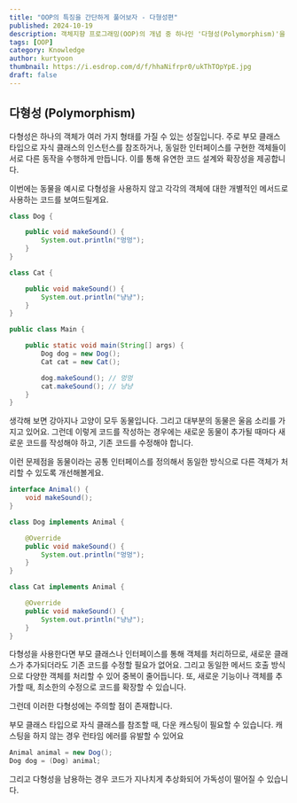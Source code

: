```yaml
---
title: "OOP의 특징을 간단하게 풀어보자 - 다형성편"
published: 2024-10-19
description: 객체지향 프로그래밍(OOP)의 개념 중 하나인 '다형성(Polymorphism)'을 쉽게 풀어보기
tags: [OOP]
category: Knowledge
author: kurtyoon
thumbnail: https://i.esdrop.com/d/f/hhaNifrpr0/ukThTOpYpE.jpg
draft: false
---
```


## 다형성 (Polymorphism)

다형성은 하나의 객체가 여러 가지 형태를 가질 수 있는 성질입니다. 주로 부모 클래스 타입으로 자식 클래스의 인스턴스를 참조하거나, 동일한 인터페이스를 구현한 객체들이 서로 다른 동작을 수행하게 만듭니다. 이를 통해 유연한 코드 설계와 확장성을 제공합니다.

이번에는 동물을 예시로 다형성을 사용하지 않고 각각의 객체에 대한 개별적인 메서드로 사용하는 코드를 보여드릴게요.

```java
class Dog {

    public void makeSound() {
        System.out.println("멍멍");
    }
}

class Cat {

    public void makeSound() {
        System.out.println("냥냥");
    }
}

public class Main {

    public static void main(String[] args) {
        Dog dog = new Dog();
        Cat cat = new Cat();

        dog.makeSound(); // 멍멍
        cat.makeSound(); // 냥냥
    }
}
```

생각해 보면 강아지나 고양이 모두 동물입니다. 그리고 대부분의 동물은 울음 소리를 가지고 있어요. 그런데 이렇게 코드를 작성하는 경우에는 새로운 동물이 추가될 때마다 새로운 코드를 작성해야 하고, 기존 코드를 수정해야 합니다.

이런 문제점을 동물이라는 공통 인터페이스를 정의해서 동일한 방식으로 다른 객체가 처리할 수 있도록 개선해볼게요.

```java
interface Animal() {
    void makeSound();
}

class Dog implements Animal {

    @Override
    public void makeSound() {
        System.out.println("멍멍");
    }
}

class Cat implements Animal {

    @Override
    public void makeSound() {
        System.out.println("냥냥");
    }
}
```

다형성을 사용한다면 부모 클래스나 인터페이스를 통해 객체를 처리하므로, 새로운 클래스가 추가되더라도 기존 코드를 수정할 필요가 없어요. 그리고 동일한 메서드 호출 방식으로 다양한 객체를 처리할 수 있어 중복이 줄어듭니다. 또, 새로운 기능이나 객체를 추가할 때, 최소한의 수정으로 코드를 확장할 수 있습니다.

그런데 이러한 다형성에는 주의할 점이 존재합니다.

부모 클래스 타입으로 자식 클래스를 참조할 때, 다운 캐스팅이 필요할 수 있습니다. 캐스팅을 하지 않는 경우 런타임 에러를 유발할 수 있어요

```java
Animal animal = new Dog();
Dog dog = (Dog) animal;
```

그리고 다형성을 남용하는 경우 코드가 지나치게 추상화되어 가독성이 떨어질 수 있습니다.
